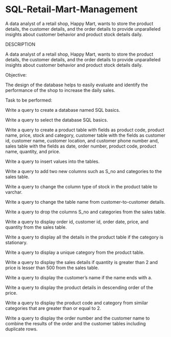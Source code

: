 # SQL-Retail-Mart-Management
A data analyst of a retail shop, Happy Mart, wants to store the product details, the customer details, and the order details to provide unparalleled insights about customer behavior and product stock details daily.


DESCRIPTION

A data analyst of a retail shop, Happy Mart, wants to store the product details, the customer details, and the order details to provide unparalleled insights about customer behavior and product stock details daily.

Objective:

The design of the database helps to easily evaluate and identify the performance of the shop to increase the daily sales.

Task to be performed:

Write a query to create a database named SQL basics.

Write a query to select the database SQL basics.

Write a query to create a product table with fields as product code, product name, price, stock and category, customer table with the fields as customer id, customer name, customer location, and customer phone number and, sales table with the fields as date, order number, product code, product name, quantity, and price.

Write a query to insert values into the tables.

Write a query to add two new columns such as S_no and categories to the sales table.

Write a query to change the column type of stock in the product table to varchar.

Write a query to change the table name from customer-to-customer details.

Write a query to drop the columns S_no and categories from the sales table.

Write a query to display order id, customer id, order date, price, and quantity from the sales table.

Write a query to display all the details in the product table if the category is stationary.

Write a query to display a unique category from the product table.

Write a query to display the sales details if quantity is greater than 2 and price is lesser than 500 from the sales table.

Write a query to display the customer’s name if the name ends with a.

Write a query to display the product details in descending order of the price.

Write a query to display the product code and category from similar categories that are greater than or equal to 2.

Write a query to display the order number and the customer name to combine the results of the order and the customer tables including duplicate rows.
